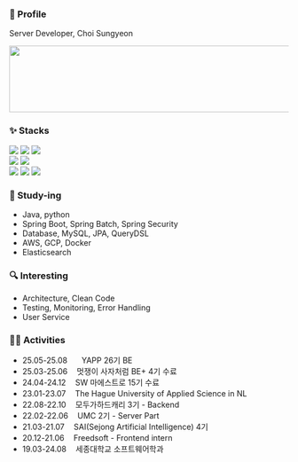 ### 👋 Profile 

 Server Developer, Choi Sungyeon

 <a href="https://github.com/devxb/gitanimals">
  <img src="https://render.gitanimals.org/lines/tjddus528?pet-id=1" width="1000" height="120"/>
</a>
 

### ✨ Stacks 
<div>
 <img src="https://img.shields.io/badge/java-007396?style=for-the-badge&logo=java&logoColor=white">
 <img src="https://img.shields.io/badge/python-3776AB?style=for-the-badge&logo=python&logoColor=white">
 <img src="https://img.shields.io/badge/c++-00599C?style=for-the-badge&logo=c%2B%2B&logoColor=white">
 <br>
 <img src="https://img.shields.io/badge/springboot-6DB33F?style=for-the-badge&logo=springboot&logoColor=white">
 <img src="https://img.shields.io/badge/mysql-4479A1?style=for-the-badge&logo=mysql&logoColor=white">
 <br>
 <img src="https://img.shields.io/badge/react-61DAFB?style=for-the-badge&logo=react&logoColor=black">
 <img src="https://img.shields.io/badge/git-F05032?style=for-the-badge&logo=git&logoColor=white">
 <img src="https://img.shields.io/badge/amazonaws-232F3E?style=for-the-badge&logo=amazonaws&logoColor=white">
</div>

### 🌱 Study-ing 
 - Java, python
 - Spring Boot, Spring Batch, Spring Security
 - Database, MySQL, JPA, QueryDSL
 - AWS, GCP, Docker
 - Elasticsearch

### 🔍 Interesting 
- Architecture, Clean Code
- Testing, Monitoring, Error Handling
- User Service

### 🏋🏻 Activities 
- 25.05-25.08ㅤㅤYAPP 26기 BE
- 25.03-25.06ㅤ 멋쟁이 사자처럼 BE+ 4기 수료
- 24.04-24.12ㅤ SW 마에스트로 15기 수료
- 23.01-23.07ㅤ The Hague University of Applied Science in NL
- 22.08-22.10ㅤ 모두가하드캐리 3기 - Backend
- 22.02-22.06ㅤ UMC 2기 - Server Part
- 21.03-21.07ㅤ SAI(Sejong Artificial Intelligence) 4기
- 20.12-21.06 ㅤFreedsoft - Frontend intern
- 19.03-24.08ㅤ 세종대학교 소프트웨어학과
<!--
**tjddus528/tjddus528** is a ✨ _special_ ✨ repository because its `README.md` (this file) appears on your GitHub profile.

Here are some ideas to get you started:

- 🔭 I’m currently working on ...
- 🌱 I’m currently learning ...
- 👯 I’m looking to collaborate on ...
- 🤔 I’m looking for help with ...
- 💬 Ask me about ...
- 📫 How to reach me: ...
- 😄 Pronouns: ...
- ⚡ Fun fact: ...
-->
